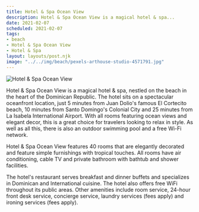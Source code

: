 ```yaml
---
title: Hotel & Spa Ocean View
description: Hotel & Spa Ocean View is a magical hotel & spa...
date: 2021-02-07
scheduled: 2021-02-07
tags:
- beach
- Hotel & Spa Ocean View
- Hotel & Spa
layout: layouts/post.njk
image: "../../img/beach/pexels-arthouse-studio-4571791.jpg"
---
```


![Hotel & Spa Ocean View](../../img/beach/pexels-arthouse-studio-4571791.jpg)

Hotel & Spa Ocean View is a magical hotel & spa, nestled on the beach in the heart of the Dominican Republic. The hotel sits on a spectacular oceanfront location, just 5 minutes from Juan Dolio's famous El Cortecito beach, 10 minutes from Santo Domingo's Colonial City and 25 minutes from La Isabela International Airport. With all rooms featuring ocean views and elegant decor, this is a great choice for travelers looking to relax in style. As well as all this, there is also an outdoor swimming pool and a free Wi-Fi network.

Hotel & Spa Ocean View features 40 rooms that are elegantly decorated and feature simple furnishings with tropical touches. All rooms have air conditioning, cable TV and private bathroom with bathtub and shower facilities.

The hotel's restaurant serves breakfast and dinner buffets and specializes in Dominican and International cuisine. The hotel also offers free WiFi throughout its public areas. Other amenities include room service, 24-hour front desk service, concierge service, laundry services (fees apply) and ironing services (fees apply).